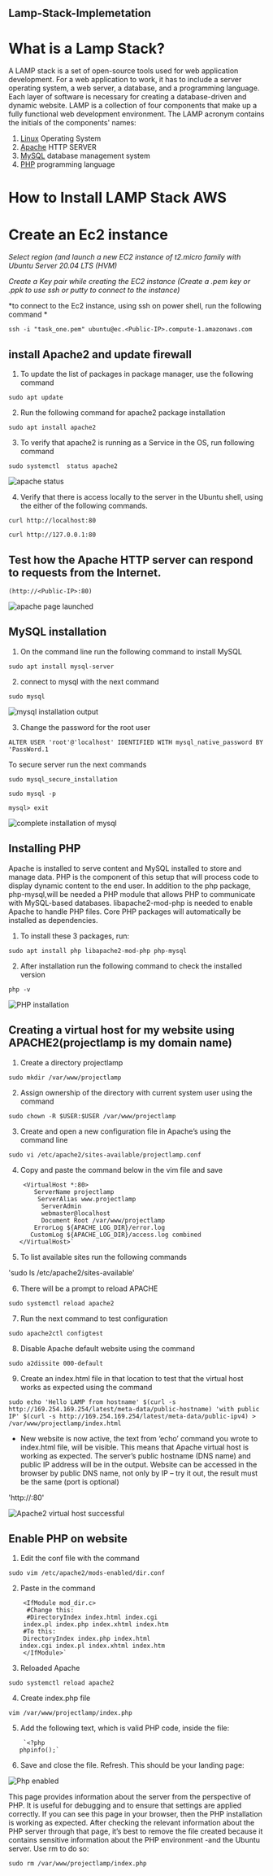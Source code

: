 ## Lamp-Stack-Implemetation


# What is a Lamp Stack?

A LAMP stack is a set of open-source tools used for web application development.
For a web application to work, it has to include a server operating system, a web server, a database, and a programming language.
Each layer of software is necessary for creating a database-driven and dynamic website.
LAMP is a collection of four components that make up a fully functional web development environment. The LAMP acronym contains the initials of the components' names:

1. [Linux](https://phoenixnap.com/glossary/what-is-linux) Operating System
2. [Apache](https://phoenixnap.com/kb/nginx-vs-apache) HTTP SERVER
3. [MySQL](https://phoenixnap.com/kb/install-mysql-ubuntu-20-04) database management system
4. [PHP](https://phoenixnap.com/kb/check-php-version) programming language 

# How to Install LAMP Stack AWS

# Create an Ec2 instance 

*Select region (and launch a new EC2 instance of t2.micro family with Ubuntu Server 20.04 LTS (HVM)*

*Create a Key pair while creating the EC2 instance (Create a .pem key or .ppk to use  ssh or putty to connect to the instance)*

*to connect to the Ec2 instance, using ssh on power shell, run the following command *

`ssh -i "task_one.pem" ubuntu@ec.<Public-IP>.compute-1.amazonaws.com`

## install Apache2 and update firewall

1. To update the list of packages in package manager, use the following command 

`sudo apt update`

2. Run the following command for apache2 package installation 

`sudo apt install apache2`

3. To verify that apache2 is running as a Service in the OS, run following command

`sudo systemctl  status apache2`

![apache status](./images/apache_status.png)

4.  Verify that there is  access locally to the server in the Ubuntu shell, using the either of the following commands.

```
curl http://localhost:80

curl http://127.0.0.1:80
```

## Test how the Apache HTTP server can respond to requests from the Internet.

`(http://<Public-IP>:80)`

![apache page launched ](./images/apache_default%20page.png)

## MySQL installation 

1. On the command line run the following command to install MySQL

`sudo apt install mysql-server`

2. connect to mysql with the next command

 `sudo mysql`

 ![mysql installation output](./images/mysql_installation.png)

3. Change the password for the root user

 `ALTER USER 'root'@'localhost' IDENTIFIED WITH mysql_native_password BY 'PassWord.1`

To secure server run the next commands

`sudo mysql_secure_installation`


`sudo mysql -p`

`mysql> exit`

![complete installation of mysql](./images/mysql.png)

## Installing PHP 
 
 Apache is installed to serve content and MySQL installed to store and manage data. PHP is the component of this setup that will process code to display dynamic content to the end user. In addition to the php package,  php-mysql,will be needed a PHP module that allows PHP to communicate with MySQL-based databases.  libapache2-mod-php is needed to enable Apache to handle PHP files. Core PHP packages will automatically be installed as dependencies.

1.  To install these 3 packages, run:

`sudo apt install php libapache2-mod-php php-mysql`

2. After installation run the following command to check the installed version 

`php -v`

![PHP installation](./images/php_installed.png)

## Creating a virtual host for my website using APACHE2(projectlamp is my domain name)

1.  Create a directory projectlamp

`sudo mkdir /var/www/projectlamp`

2. Assign ownership of the directory with current system user using the command

`sudo chown -R $USER:$USER /var/www/projectlamp`

3. Create and open a new configuration file in Apache’s using the command line

`sudo vi /etc/apache2/sites-available/projectlamp.conf`

4. Copy and paste the command below in the vim file and save

```
    <VirtualHost *:80>
       ServerName projectlamp
        ServerAlias www.projectlamp 
         ServerAdmin
         webmaster@localhost
         Document Root /var/www/projectlamp
       ErrorLog ${APACHE_LOG_DIR}/error.log
      CustomLog ${APACHE_LOG_DIR}/access.log combined
   </VirtualHost>`
```

5. To list available sites run the following commands

'sudo ls /etc/apache2/sites-available'

6. There will be a prompt  to reload APACHE

`sudo systemctl reload apache2`

7. Run the next command to test  configuration

`sudo apache2ctl configtest`

8. Disable Apache default website using the command

`sudo a2dissite 000-default`

9. Create an index.html file in that location to test that the virtual host works as expected using the command

`sudo echo 'Hello LAMP from hostname' $(curl -s http://169.254.169.254/latest/meta-data/public-hostname) 'with public IP' $(curl -s http://169.254.169.254/latest/meta-data/public-ipv4) > /var/www/projectlamp/index.html`

- New website is now active, the text from ‘echo’ command you wrote to index.html file, will be visible. This  means  that  Apache virtual host is working as expected.
The server’s public hostname (DNS name) and public IP address will be in the output. Website can be  accessed in the  browser by public DNS name, not only by IP – try it out, the result must be the same (port is optional)


'http://<Public-IP-Adress>:80'

![Apache2 virtual host successful](./images/virtual-hostapache2.png)

## Enable PHP on website

1.  Edit  the conf file with the command

`sudo vim /etc/apache2/mods-enabled/dir.conf`

2. Paste in the command

```
    <IfModule mod_dir.c>
     #Change this:
     #DirectoryIndex index.html index.cgi 
    index.pl index.php index.xhtml index.htm
    #To this:
    DirectoryIndex index.php index.html 
   index.cgi index.pl index.xhtml index.htm
    </IfModule>`
```

3. Reloaded Apache

`sudo systemctl reload apache2`

4. Create index.php file

`vim /var/www/projectlamp/index.php`

5. Add the following text, which is valid PHP code, inside the file:

```                                       
    `<?php
   phpinfo();`
```

6. Save and close the file.  Refresh. This should be your  landing page:

![Php enabled](./images/webhost_php.png)

This page provides information about the server from the perspective of PHP. It is useful for debugging and to ensure that settings are applied correctly.
If you can see this page in your browser, then the PHP installation is working as expected.
After checking the relevant information about the PHP server through that page, it’s best to remove the file created because it contains sensitive information about the PHP environment -and the Ubuntu server.  Use rm to do so:

`sudo rm /var/www/projectlamp/index.php`

